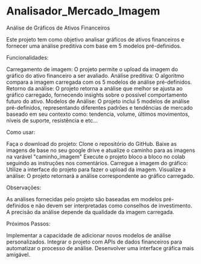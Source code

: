 # Analisador_Mercado_Imagem

Análise de Gráficos de Ativos Financeiros

Este projeto tem como objetivo analisar gráficos de ativos financeiros e fornecer uma análise preditiva com base em 5 modelos pré-definidos.

Funcionalidades:

Carregamento de imagem: O projeto permite o upload da imagem do gráfico do ativo financeiro a ser avaliado.
Análise preditiva: O algoritmo compara a imagem carregada com os 5 modelos de análise pré-definidos.
Retorno da análise: O projeto retorna a análise que melhor se ajusta ao gráfico carregado, fornecendo insights sobre o possível comportamento futuro do ativo.
Modelos de Análise: O projeto inclui 5 modelos de análise pré-definidos, representando diferentes padrões e tendências de mercado baseado em seu contexto como: tendencia, volume, últimos movimentos, níveis de suporte, resistência e etc...

Como usar:

Faça o download do projeto: Clone o repositório do GitHub.
Baixe as imagens de base no seu google drive e atualize o caminho para as imagens na varável "caminho_imagem"
Execute o projeto bloco a bloco no colab seguindo as instruções nos comentários.
Carregue a imagem do gráfico: Utilize a interface do projeto para fazer o upload da imagem.
Visualize a análise: O projeto retornará a análise correspondente ao gráfico carregado.

Observações:

As análises fornecidas pelo projeto são baseadas em modelos pré-definidos e não devem ser interpretadas como conselhos de investimento.
A precisão da análise depende da qualidade da imagem carregada.

Próximos Passos:

Implementar a capacidade de adicionar novos modelos de análise personalizados.
Integrar o projeto com APIs de dados financeiros para automatizar o processo de análise.
Desenvolver uma interface gráfica mais amigável.
